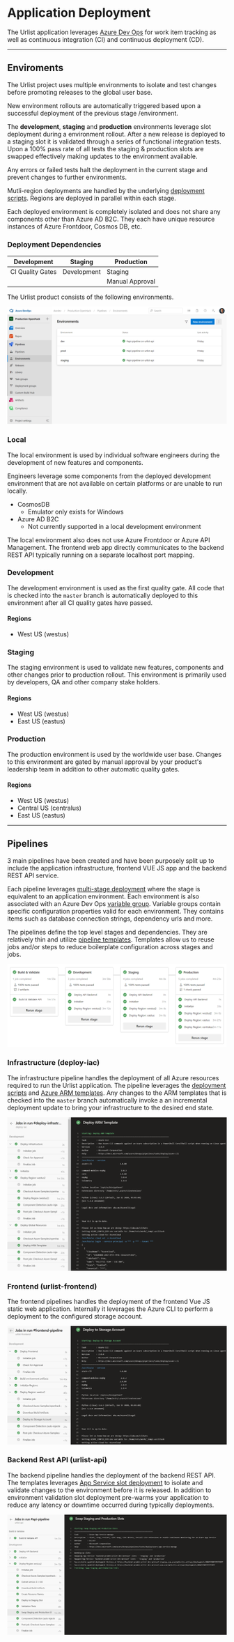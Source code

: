 # Application Deployment

The Urlist application leverages [Azure Dev Ops](https://docs.microsoft.com/en-gb/azure/devops/index?view=azure-devops) for work item tracking as well as continuous integration (CI) and continuous deployment (CD).

---

## Enviroments

The Urlist project uses multiple environments to isolate and test changes before promoting releases to the global user base.

New environment rollouts are automatically triggered based upon a successful deployment of the previous stage /environment.

The **development**, **staging** and **production** environments leverage slot deployment during a environment rollout. After a new release is deployed to a staging slot it is validated through a series of functional integration tests.  Upon a 100% pass rate of all tests the staging & production slots are swapped effectively making updates to the environment available.

Any errors or failed tests halt the deployment in the current stage and prevent changes to further environments.

Mutli-region deployments are handled by the underlying [deployment scripts](scripts.md).  Regions are deployed in parallel within each stage.

Each deployed environment is completely isolated and does not share any components other than Azure AD B2C.  They each have unique resource instances of Azure Frontdoor, Cosmos DB, etc.

### Deployment Dependencies

| Development | Staging | Production |
| --- | --- | --- |
| CI Quality Gates | Development | Staging
|  |  | Manual Approval |

The Urlist product consists of the following environments.

![Azure Environments](../docs/images/azdo-environments.png)

### Local

The local environment is used by individual software engineers during the development of new features and components.

Engineers leverage some components from the deployed development environment that are not available on certain platforms or are unable to run locally.

- CosmosDB
  - Emulator only exists for Windows
- Azure AD B2C
  - Not currently supported in a local development environment

The local environment also does not use Azure Frontdoor or Azure API Management.  The frontend web app directly communicates to the backend REST API typically running on a separate localhost port mapping.

### Development

The development environment is used as the first quality gate.  All code that is checked into the `master` branch is automatically deployed to this environment after all CI quality gates have passed.

#### Regions

- West US (westus)

### Staging

The staging environment is used to validate new features, components and other changes prior to production rollout.  This environment is primarily used by developers, QA and other company stake holders.

#### Regions

- West US (westus)
- East US (eastus)

### Production

The production environment is used by the worldwide user base.  Changes to this environment are gated by manual approval by your product's leadership team in addition to other automatic quality gates.

#### Regions

- West US (westus)
- Central US (centralus)
- East US (eastus)

---

## Pipelines

3 main pipelines have been created and have been purposely split up to include the application infrastructure, frontend VUE JS app and the backend REST API service.

Each pipeline leverages [multi-stage deployment](https://docs.microsoft.com/en-us/azure/devops/pipelines/process/stages?view=azure-devops&tabs=yaml) where the stage is equivalent to an application environment.  Each environment is also associated with an Azure Dev Ops [variable group](https://docs.microsoft.com/en-us/azure/devops/pipelines/library/variable-groups?view=azure-devops&tabs=yaml).  Variable groups contain specific configuration properties valid for each environment.  They contains items such as database connection strings, dependency urls and more.

The pipelines define the top level stages and dependencies. They are relatively thin and utilize [pipeline templates](https://docs.microsoft.com/en-us/azure/devops/pipelines/process/templates?view=azure-devops). Templates allow us to reuse jobs and/or steps to reduce boilerplate configuration across stages and jobs.

![Pipeline example](../docs/images/azdo-deploy-stages.png)

### Infrastructure (deploy-iac)

The infrastructure pipeline handles the deployment of all Azure resources required to run the Urlist application.  The pipeline leverages the [deployment scripts](scripts.md) and [Azure ARM templates](https://docs.microsoft.com/en-us/azure/azure-resource-manager/templates/overview).  Any changes to the ARM templates that is checked into the `master` branch automatically invoke a an incremental deployment update to bring your infrastructure to the desired end state.

![Infrastructure Deployment](../docs/images/azdo-deploy-iac.png)

### Frontend (urlist-frontend)

The frontend pipelines handles the deployment of the frontend Vue JS static web application. Internally it leverages the Azure CLI to perform a deployment to the configured storage account.

![Frontend Deployment](../docs/images/azdo-deploy-frontend.png)

### Backend Rest API (urlist-api)

The backend pipeline handles the deployment of the backend REST API.  The templates leverages [App Service slot deployment](https://docs.microsoft.com/en-us/azure/app-service/deploy-staging-slots) to isolate and validate changes to the environment before it is released.  In addition to environment validation slot deployment pre-warms your application to reduce any latency or downtime occurred during typically deployments.

![Slot Deployment Example](../docs/images/azdo-deploy-slots.png)
